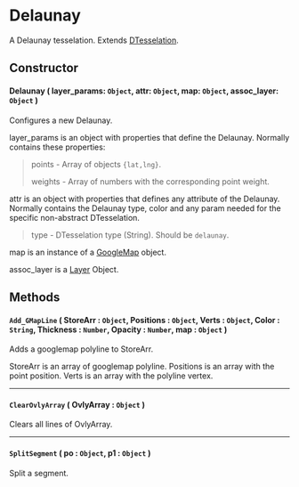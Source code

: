 # Delaunay
A Delaunay tesselation. Extends [DTesselation](/docs/docs/Layers/DTesselation/DTesselation.md).

## Constructor

#### Delaunay ( layer_params: `Object`, attr: `Object`, map: `Object`, assoc_layer: `Object` )
 Configures a new Delaunay.

 layer_params is an object with properties that define the Delaunay. Normally contains these properties:

 > points - Array of objects `{lat,lng}`.
 >
 > weights - Array of numbers with the corresponding point weight.

 attr is an object with properties that defines any attribute of the Delaunay. Normally contains the Delaunay type, color and any param needed for the specific non-abstract DTesselation.

 > type - DTesselation type (String). Should be `delaunay`.

 map is an instance of a [GoogleMap](https://developers.google.com/maps/documentation/javascript/reference#Map) object.

 assoc_layer is a [Layer](/docs/docs/Layers/Layer.md) Object.

## Methods

#### `Add_GMapLine` ( StoreArr : `Object`, Positions : `Object`, Verts : `Object`, Color : `String`, Thickness : `Number`, Opacity : `Number`, map : `Object` )
  Adds a googlemap polyline to StoreArr.

  StoreArr is an array of googlemap polyline. Positions is an array with the point position. Verts is an array with the polyline vertex.

---

#### `ClearOvlyArray` ( OvlyArray : `Object` )
  Clears all lines of OvlyArray.

---

#### `SplitSegment` ( po : `Object`, p1 : `Object` )
  Split a segment.